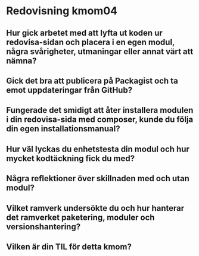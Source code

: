 ---
---
Redovisning kmom04
=========================

## Hur gick arbetet med att lyfta ut koden ur redovisa-sidan och placera i en egen modul, några svårigheter, utmaningar eller annat värt att nämna?

## Gick det bra att publicera på Packagist och ta emot uppdateringar från GitHub?

## Fungerade det smidigt att åter installera modulen i din redovisa-sida med composer, kunde du följa din egen installationsmanual?

## Hur väl lyckas du enhetstesta din modul och hur mycket kodtäckning fick du med?

## Några reflektioner över skillnaden med och utan modul?

## Vilket ramverk undersökte du och hur hanterar det ramverket paketering, moduler och versionshantering?

## Vilken är din TIL för detta kmom?

